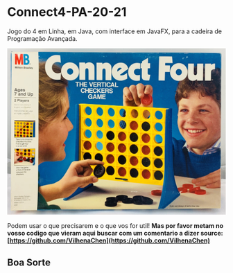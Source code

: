 # Connect4-PA-20-21
Jogo do 4 em Linha, em Java, com interface em JavaFX, para a cadeira de Programação Avançada.

![Logo](/img/img.jpeg)

Podem usar o que precisarem e o que vos for util! **Mas por favor metam no vosso codigo que vieram aqui buscar com um comentario a dizer source:[https://github.com/VilhenaChen](https://github.com/VilhenaChen)**

## Boa Sorte
